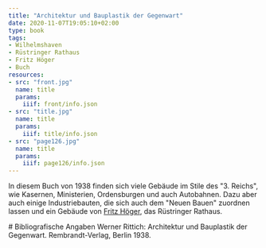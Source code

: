 ```yaml
---
title: "Architektur und Bauplastik der Gegenwart"
date: 2020-11-07T19:05:10+02:00
type: book
tags:
- Wilhelmshaven
- Rüstringer Rathaus
- Fritz Höger
- Buch
resources:
- src: "front.jpg"
  name: title
  params:
    iiif: front/info.json
- src: "title.jpg"
  name: title
  params:
    iiif: title/info.json
- src: "page126.jpg"
  name: title
  params:
    iiif: page126/info.json
---
```


In diesem Buch von 1938 finden sich viele Gebäude im Stile des "3. Reichs", wie Kasernen, Ministerien, Ordensburgen und auch Autobahnen. Dazu aber auch einige Industriebauten, die sich auch dem "Neuen Bauen" zuordnen lassen und ein Gebäude von [Fritz Höger](https://de.wikipedia.org/wiki/Fritz_H%C3%B6ger), das Rüstringer Rathaus.

<div class="reference">
# Bibliografische Angaben
Werner Rittich: Architektur und Bauplastik der Gegenwart. Rembrandt-Verlag, Berlin 1938.
</div>
